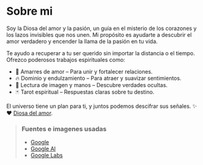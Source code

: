 # Sobre mi
Soy la Diosa del amor y la pasión, un guía en el misterio de los corazones y los lazos invisibles que nos unen. Mi propósito es ayudarte a descubrir el amor verdadero y encender la llama de la pasión en tu vida.

Te ayudo a recuperar a tu ser querido sin importar la distancia o el tiempo. Ofrezco poderosos trabajos espirituales como:
- 💖 Amarres de amor – Para unir y fortalecer relaciones.
- 🔥 Dominio y endulzamiento – Para atraer y suavizar sentimientos.
- 🔮 Lectura de imagen y manos – Descubre verdades ocultas.
- 🃏 Tarot espiritual – Respuestas claras sobre tu destino.


El universo tiene un plan para ti, y juntos podemos descifrar sus señales. ✨❤️
 [Diosa del amor](https://www.facebook.com/MaestrosDeAmor2021/).

> ### Fuentes e imagenes usadas
> - [Google](https://www.google.com)
> - [Google AI](https://www.google.com) 
> - [Google Labs](https://www.google.com) 